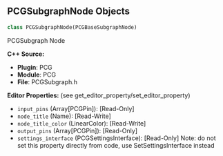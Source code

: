 ## PCGSubgraphNode Objects

```python
class PCGSubgraphNode(PCGBaseSubgraphNode)
```

PCGSubgraph Node

**C++ Source:**

- **Plugin**: PCG
- **Module**: PCG
- **File**: PCGSubgraph.h

**Editor Properties:** (see get_editor_property/set_editor_property)

- ``input_pins`` (Array[PCGPin]):  [Read-Only]
- ``node_title`` (Name):  [Read-Write]
- ``node_title_color`` (LinearColor):  [Read-Write]
- ``output_pins`` (Array[PCGPin]):  [Read-Only]
- ``settings_interface`` (PCGSettingsInterface):  [Read-Only] Note: do not set this property directly from code, use SetSettingsInterface instead

<a id="unreal.PCGVolume"></a>